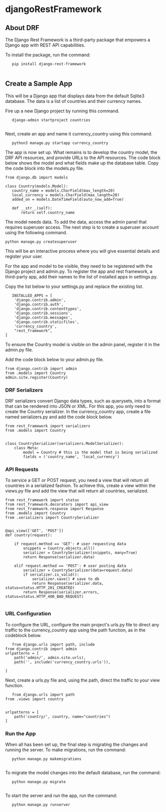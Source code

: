 # djangoRestFramework
## About DRF
The Django Rest Framework is a third-party package that empowers a Django app with REST API capabilities.

To install the package, run the command:

```
   pip install django-rest-framework
   
```

## Create a Sample App

This will be a Django app that displays data from the default Sqlite3 database. The data is a list of countries and their currency names.

Fire up a new Django project by running this command.

```
   django-admin startproject countries
   
```

Next, create an app and name it currency_country using this command.

```
   python3 manage.py startapp currency_country

```

The app is now set up. What remains is to develop the country model, the DRF API resources, and provide URLs to the API resources. The code block below shows the model and what fields make up the database table. Copy the code block into the models.py file.

```
from django.db import models

class Country(models.Model):
   country_name = models.CharField(max_length=20)
   local_currency = models.CharField(max_length=20)
   added_on = models.DateTimeField(auto_now_add=True)
   
   def __str__(self):
       return self.country_name

```

The model needs data. To add the data, access the admin panel that requires superuser access. The next step is to create a superuser account using the following command.

```
python manage.py createsuperuser

```

This will be an interactive process where you will give essential details and register your user.

For the app and model to be visible, they need to be registered with the Django project and admin.py. To register the app and rest framework, a third-party app, add their names to the list of installed apps in settings.py.

Copy the list below to your settings.py and replace the existing list.

```
   INSTALLED_APPS = [
    'django.contrib.admin',
    'django.contrib.auth',
    'django.contrib.contenttypes',
    'django.contrib.sessions',
    'django.contrib.messages',
    'django.contrib.staticfiles',
    'currency_country',
    "rest_framework",
]

```

To ensure the Country model is visible on the admin panel, register it in the admin.py file.

Add the code block below to your admin.py file.

```
from django.contrib import admin
from .models import Country
admin.site.register(Country)

```

### DRF Serializers

DRF serializers convert Django data types, such as querysets, into a format that can be rendered into JSON or XML. For this app, you only need to create the Country serializer. In the currency_country app, create a file named serializers.py and add the code block below.

```
from rest_framework import serializers
from .models import Country


class CountrySerializer(serializers.ModelSerializer):
    class Meta:
        model = Country # this is the model that is being serialized
        fields = ('country_name', 'local_currency')
```

### API Requests

To service a GET or POST request, you need a view that will return all countries in a serialized fashion. To achieve this, create a view within the views.py file and add the view that will return all countries, serialized.

```
from rest_framework import status
from rest_framework.decorators import api_view
from rest_framework.response import Response
from .models import Country
from .serializers import CountrySerializer


@api_view(['GET', 'POST'])
def country(request):
    
    if request.method == 'GET': # user requesting data 
        snippets = Country.objects.all()
        serializer = CountrySerializer(snippets, many=True)
        return Response(serializer.data)

    elif request.method == 'POST': # user posting data
        serializer = CountrySerializer(data=request.data)
        if serializer.is_valid():
            serializer.save() # save to db
            return Response(serializer.data, status=status.HTTP_201_CREATED)
        return Response(serializer.errors, status=status.HTTP_400_BAD_REQUEST)
        
```

### URL Configuration

To configure the URL, configure the main project's urls.py file to direct any traffic to the currency_country app using the path function, as in the codeblock below.

```
   from django.urls import path, include
from django.contrib import admin
urlpatterns = [
    path('admin/', admin.site.urls),
    path('', include('currency_country.urls')),

]

```

Next, create a urls.py file and, using the path, direct the traffic to your view function.

```
   from django.urls import path
from .views import country


urlpatterns = [
    path('country/', country, name="countries")
]

```

### Run the App

When all has been set up, the final step is migrating the changes and running the server. To make migrations, run the command:

```
   python manage.py makemigrations
   
```

To migrate the model changes into the default database, run the command:

```
   python manage.py migrate
   
```

To start the server and run the app, run the command:

```
   python manage.py runserver
   
```
